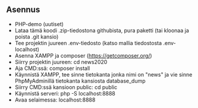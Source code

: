 ## Asennus

- PHP-demo (uutiset)
- Lataa tämä koodi .zip-tiedostona githubista, pura paketti  (tai kloonaa ja poista .git kansio)
- Tee projektin juureen .env-tiedosto (katso mallia tiedostosta .env-localhost)
- Asenna XAMPP ja composer (https://getcomposer.org/)
- Siirry projektin juureen: cd news2020 
- Aja CMD:ssä: composer install
- Käynnistä XAMPP, tee sinne tietokanta jonka nimi on "news" ja vie sinne PhpMyAdminillä tietokanta kansiosta database_dump
- Siirry CMD:ssä kansioon public: cd public
- Käynnistä serveri: php -S localhost:8888
- Avaa selaimessa: localhost:8888
